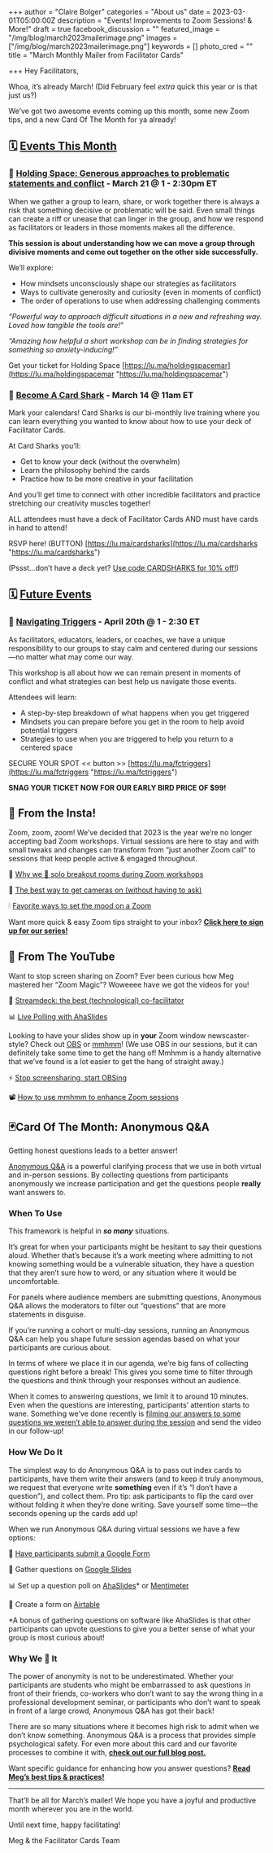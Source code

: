 +++
author = "Claire Bolger"
categories = "About us"
date = 2023-03-01T05:00:00Z
description = "Events! Improvements to Zoom Sessions! & More!"
draft = true
facebook_discussion = ""
featured_image = "/img/blog/march2023mailerimage.png"
images = ["/img/blog/march2023mailerimage.png"]
keywords = []
photo_cred = ""
title = "March Monthly Mailer from Facilitator Cards"

+++
Hey Facilitators,

Whoa, it’s already March! (Did February feel _extra_ quick this year or is that just us?)

We’ve got two awesome events coming up this month, some new Zoom tips, and a new Card Of The Month for ya already!

## 🗓 [Events This Month](https://lu.ma/facilitatorcardscal)

### 🤲 [Holding Space: Generous approaches to problematic statements and conflict](https://lu.ma/holdingspacemar) - March 21 @ 1 - 2:30pm ET

When we gather a group to learn, share, or work together there is always a risk that something decisive or problematic will be said. Even small things can create a riff or unease that can linger in the group, and how we respond as facilitators or leaders in those moments makes all the difference.

**This session is about understanding how we can move a group through divisive moments and come out together on the other side successfully.**

We’ll explore:

* How mindsets unconsciously shape our strategies as facilitators
* Ways to cultivate generosity and curiosity (even in moments of conflict)
* The order of operations to use when addressing challenging comments

_“Powerful way to approach difficult situations in a new and refreshing way. Loved how tangible the tools are!_”

_“Amazing how helpful a short workshop can be in finding strategies for something so anxiety-inducing!”_

Get your ticket for Holding Space [https://lu.ma/holdingspacemar](https://lu.ma/holdingspacemar "https://lu.ma/holdingspacemar")

### 🦈 [Become A Card Shark](https://lu.ma/cardsharks) - March 14 @ 11am ET

Mark your calendars! Card Sharks is our bi-monthly live training where you can learn everything you wanted to know about how to use your deck of Facilitator Cards.

At Card Sharks you’ll:

* Get to know your deck (without the overwhelm)
* Learn the philosophy behind the cards
* Practice how to be more creative in your facilitation

And you’ll get time to connect with other incredible facilitators and practice stretching our creativity muscles together!

ALL attendees must have a deck of Facilitator Cards AND must have cards in hand to attend!

RSVP here! (BUTTON) [https://lu.ma/cardsharks](https://lu.ma/cardsharks "https://lu.ma/cardsharks")

(Pssst…don’t have a deck yet? [Use code CARDSHARKS for 10% off!](https://shop.facilitator.cards/discount/CARDSHARK))

## 🗓 [Future Events](https://lu.ma/facilitatorcardscal)

### 🚨 [Navigating Triggers](https://lu.ma/fctriggers) - April 20th @ 1 - 2:30 ET

As facilitators, educators, leaders, or coaches, we have a unique responsibility to our groups to stay calm and centered during our sessions—no matter what may come our way.

This workshop is all about how we can remain present in moments of conflict and what strategies can best help us navigate those events.

Attendees will learn:

* A step-by-step breakdown of what happens when you get triggered
* Mindsets you can prepare before you get in the room to help avoid potential triggers
* Strategies to use when you are triggered to help you return to a centered space

SECURE YOUR SPOT << button >> [https://lu.ma/fctriggers](https://lu.ma/fctriggers "https://lu.ma/fctriggers")

**SNAG YOUR TICKET NOW FOR OUR EARLY BIRD PRICE OF $99!**

## **📸 From the Insta!**

Zoom, zoom, zoom! We’ve decided that 2023 is the year we’re no longer accepting bad Zoom workshops. Virtual sessions are here to stay and with small tweaks and changes can transform from “just another Zoom call” to sessions that keep people active & engaged throughout.

🎤 [Why we 💚 solo breakout rooms during Zoom workshops](https://www.instagram.com/p/Co7quRDOvjg/)

🫣 [The best way to get cameras on (without having to ask)](https://www.instagram.com/p/CV5TsMjrsc3/)

🕯 [Favorite ways to set the mood on a Zoom](https://www.instagram.com/p/ClRqoLLuEfx/)

Want more quick & easy Zoom tips straight to your inbox? [**Click here to sign up for our series!**](https://facilitatorcards.ck.page/6e80ec00fe)

## **🔴 From The YouTube**

Want to stop screen sharing on Zoom? Ever been curious how Meg mastered her “Zoom Magic”? Woweeee have we got the videos for you!

🙌 [Streamdeck: the best (technological) co-facilitator](https://youtu.be/_8uZ40_z2Dc)

📊 [Live Polling with AhaSlides](https://youtu.be/8P1GUnBa0-M)

Looking to have your slides show up in **your** Zoom window newscaster-style? Check out [OBS](https://obsproject.com/) or [mmhmm](https://www.mmhmm.app/home)! (We use OBS in our sessions, but it can definitely take some time to get the hang of! Mmhmm is a handy alternative that we’ve found is a lot easier to get the hang of straight away.)

⚡️ [Stop screensharing, start OBSing](https://youtu.be/c_Xf7fq4cwE)

📽 [How to use mmhmm to enhance Zoom sessions](https://youtu.be/Lx_eP-7fUNE)

## **🃏Card Of The Month: Anonymous Q&A**

Getting honest questions leads to a better answer!

[Anonymous Q&A](https://www.facilitator.cards/cards/anonymous-qa/) is a powerful clarifying process that we use in both virtual and in-person sessions. By collecting questions from participants anonymously we increase participation and get the questions people **really** want answers to.

### When To Use

This framework is helpful in **_so many_** situations.

It’s great for when your participants might be hesitant to say their questions aloud. Whether that’s because it’s a work meeting where admitting to not knowing something would be a vulnerable situation, they have a question that they aren’t sure how to word, or any situation where it would be uncomfortable.

For panels where audience members are submitting questions, Anonymous Q&A allows the moderators to filter out “questions” that are more statements in disguise.

If you’re running a cohort or multi-day sessions, running an Anonymous Q&A can help you shape future session agendas based on what your participants are curious about.

In terms of where we place it in our agenda, we’re big fans of collecting questions right before a break! This gives you some time to filter through the questions and think through your responses without an audience.

When it comes to answering questions, we limit it to around 10 minutes. Even when the questions are interesting, participants’ attention starts to wane. Something we’ve done recently is [filming our answers to some questions we weren’t able to answer during the session](https://youtu.be/_e3OfQ2DrcY) and send the video in our follow-up!

### How We Do It

The simplest way to do Anonymous Q&A is to pass out index cards to participants, have them write their answers (and to keep it truly anonymous, we request that everyone write **something** even if it’s “I don’t have a question”), and collect them. Pro tip: ask participants to flip the card over without folding it when they’re done writing. Save yourself some time—the seconds opening up the cards add up!

When we run Anonymous Q&A during virtual sessions we have a few options:

🧾 [Have participants submit a Google Form](https://virtual.facilitator.cards/anonymous-qa-on-zoom-using-google-forms-meg-bolger)

🛝 Gather questions on [Google Slides](https://support.google.com/docs/answer/6386827?hl=en&co=GENIE.Platform%3DDesktop)

📊 Set up a question poll on [AhaSlides](https://ahaslides.com/)* or [Mentimeter](https://www.mentimeter.com/blog/stand-out-get-ahead/how-to-create-open-ended-questions)

💨 Create a form on [Airtable](https://airtable.com/)

\*A bonus of gathering questions on software like AhaSlides is that other participants can upvote questions to give you a better sense of what your group is most curious about!

### Why We 💛 It

The power of anonymity is not to be underestimated. Whether your participants are students who might be embarrassed to ask questions in front of their friends, co-workers who don’t want to say the wrong thing in a professional development seminar, or participants who don’t want to speak in front of a large crowd, Anonymous Q&A has got their back!

There are so many situations where it becomes high risk to admit when we don’t know something. Anonymous Q&A is a process that provides simple psychological safety. For even more about this card and our favorite processes to combine it with, [**check out our full blog post.**](https://www.facilitator.cards/blog/card-of-the-month-anonymous-q-a/)

Want specific guidance for enhancing how you answer questions? [**Read Meg’s best tips & practices!**](https://www.facilitator.cards/blog/how-to-answer-questions/)

***

That’ll be all for March’s mailer! We hope you have a joyful and productive month wherever you are in the world.

Until next time, happy facilitating!

Meg & the Facilitator Cards Team